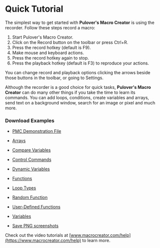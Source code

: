 ﻿# Quick Tutorial

The simplest way to get started with **Pulover's Macro Creator** is using the recorder. Follow these steps record a macro:

1. Start Pulover's Macro Creator.
2. Click on the Record button on the toolbar or press Ctrl+R.
3. Press the record hotkey (default is F9).
4. Make mouse and keyboard actions.
5. Press the record hotkey again to stop.
6. Press the playback hotkey (default is F3) to reproduce your actions.

You can change record and playback options clicking the arrows beside those buttons in the toolbar, or going to Settings.

Although the recorder is a good choice for quick tasks, **Pulover's Macro Creator** can do many other things if you take the time to learn its commands. You can add loops, conditions, create variables and arrays, send text on a background window, search for an image or pixel and much more.

### Download Examples

* [PMC Demonstration File](Examples/Demo.pmc)

* [Arrays](Examples/Arrays.pmc)
* [Compare Variables](Examples/CompareVars.pmc)
* [Control Commands](Examples/ControlCmd.pmc)
* [Dynamic Variables](Examples/DynamicVars.pmc)
* [Functions](Examples/Functions.pmc)
* [Loop Types](Examples/LoopTypes.pmc)
* [Random Function](Examples/RandomFunction.pmc)
* [User-Defined Functions](Examples/UserFunctions.pmc)
* [Variables](Examples/Variables.pmc)
* [Save PNG screenshots](Examples/SaveScreenshot.pmc)

Check out the video tutorials at [www.macrocreator.com/help](https://www.macrocreator.com/help) to learn more.